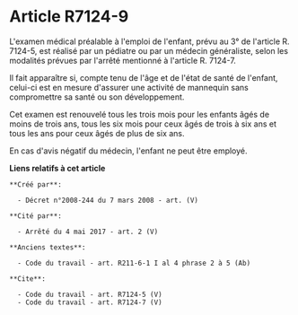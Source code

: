# Article R7124-9

L'examen médical préalable à l'emploi de l'enfant, prévu au 3° de l'article R. 7124-5, est réalisé par un pédiatre ou par un
médecin généraliste, selon les modalités prévues par l'arrêté mentionné à l'article R. 7124-7. 

Il fait apparaître si, compte tenu de l'âge et de l'état de santé de l'enfant, celui-ci est en mesure d'assurer une activité
de mannequin sans compromettre sa santé ou son développement. 

Cet examen est renouvelé tous les trois mois pour les enfants âgés de moins de trois ans, tous les six mois pour ceux âgés de
trois à six ans et tous les ans pour ceux âgés de plus de six ans. 

En cas d'avis négatif du médecin, l'enfant ne peut être employé.

**Liens relatifs à cet article**

	**Créé par**:

	  - Décret n°2008-244 du 7 mars 2008 - art. (V)

	**Cité par**:

	  - Arrêté du 4 mai 2017 - art. 2 (V)

	**Anciens textes**:

	  - Code du travail - art. R211-6-1 I al 4 phrase 2 à 5 (Ab)

	**Cite**:

	  - Code du travail - art. R7124-5 (V)
	  - Code du travail - art. R7124-7 (V)
